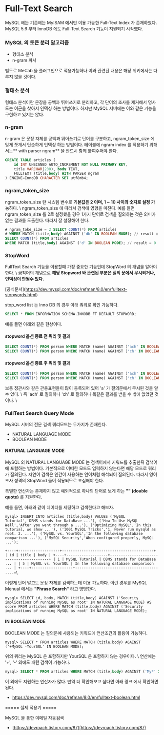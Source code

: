 # Full-Text Search

MySQL 에는 기존에는 MyISAM 에서만 이용 가능한 Full-Text Index 가 존재하였다. MySQL 5.6 부터 InnoDB 에도 Full-Text Search 기능이 지원되기 시작했다.&#x20;

### MySQL 의 토큰 분리 알고리즘

* 형태소 분석
* n-gram 파서

별도로 MeCab 을 플러그인으로 적용가능하나 이와 관련된 내용은 해당 위키에서는 다루지 않을 것이다.

### 형태소 분석

형태소 분석이란 문장을 공백과 뛰어쓰기로 분리하고, 각 단어의 조사를 제거해서 명사 도는 어근을 찾아서 인덱싱 하는 방법이다. 하지만 MySQL 서버에는 이와 같은 기능을 구현하고 있지는 않다.

### n-gram

n-gram 은 문장 자체를 공백과 뛰어쓰기로 단어를 구분하고, ngram\_token\_size 에 맞게 쪼개서 단순하게 인덱싱 하는 방법이다. 테이블에 ngram index 를 적용하기 위해서는\*\* with parser ngram\*\* 을 반드시 함께 붙여주어야 한다.

```sql
CREATE TABLE articles ( 
    id INT UNSIGNED AUTO_INCREMENT NOT NULL PRIMARY KEY, 
    title VARCHAR(200), body TEXT, 
    FULLTEXT (title,body) WITH PARSER ngram 
) ENGINE=InnoDB CHARACTER SET utf8mb4;
```

### ngram\_token\_size

ngram\_token\_size 란 시스템 변수로 **기본값은 2 이며, 1 \~ 10 사이의 숫자로 설정 가능**하다. \ ngram\_token\_size 에 따라서 검색에 영향을 미친다. 예를 들면 ngram\_token\_size 를 2로 설정했을 경우 1가지 단어로 검색을 질의하는 것은 의미가 없는 결과를 도출한다. 따라서 잘 설정해야 한다.

```sql
# ngram_toke_size = 2 SELECT COUNT(*) FROM articles 
# WHERE MATCH (title,body) AGAINST ('db' IN BOOLEAN MODE); // result = 1
SELECT COUNT(*) FROM articles 
WHERE MATCH (title,body) AGAINST ('d' IN BOOLEAN MODE); // result = 0
```

### StopWord

FullText Search 기능을 이용할때 가장 중요한 기능인데 StopWord 의 개념을 알아야 한다. \ 금칙어의 개념으로 **해당 Stopword 와 관련된 부분은 질의 문에서 무시되거나, 인덱싱이 안될수 있다.**&#x20;

\[공식문서]\(https://dev.mysql.com/doc/refman/8.0/en/fulltext-stopwords.html)

stop\_word list 는 Inno DB 의 경우 아래 쿼리로 확인 가능하다.

```sql
SELECT * FROM INFORMATION_SCHEMA.INNODB_FT_DEFAULT_STOPWORD;
```

예를 들면 아래와 같은 현상이다.

#### stopword 옵션 종료 전 쿼리 및 결과

```sql
SELECT COUNT(*) FROM person WHERE MATCH (name) AGAINST ('ach' IN BOOLEAN MODE); // result = 2
SELECT COUNT(*) FROM person WHERE MATCH (name) AGAINST ('ch' IN BOOLEAN MODE); // result = 2
```

#### stopword 옵션 종료 후 쿼리 및 결과

```sql
SELECT COUNT(*) FROM person WHERE MATCH (name) AGAINST ('ach' IN BOOLEAN MODE); // result = 1
SELECT COUNT(*) FROM person WHERE MATCH (name) AGAINST ('ch' IN BOOLEAN MODE); // result = 2
```

보통 정관사와 같은 관용표현들이 많이 등록되어 있어 'a' 가 질의문에서 무시된 것을 알 수 있다. \ 즉 'ach' 로 질의하나 'ch' 로 질의하나 똑같은 결과를 받을 수 밖에 없었던 것이다. \\

### FullText Search Query Mode

MySQL 서버의 전문 검색 쿼리모드는 두가지가 존재한다.

* NATURAL LANGUAGE MODE
* BOOLEAN MODE

#### NATURAL LANGUAGE MODE

MySQL 의 NATURAL LANGUAGE MODE 는 검색어에서 키워드를 추출한뒤 검색어에 포함하는 방법이다. 기본적으로 어떠한 모드도 입력하지 않는다면 해당 모드로 쿼리가 질의된다. 자연어 검색은 인간이 사용하는 언어처럼 해석되어 질의된다. 따라서 영어 조사 성격의 StopWord 들이 적용되므로 조심해야 한다.

특별한 연산자는 존재하지 않고 예외적으로 하나의 단어로 보게 하는 **"" (double quote)** 를 지원한다.

예를 들면, 아래와 같이 데이터를 세팅하고 검색한다고 해보자.

`mysql> INSERT INTO articles (title,body) VALUES ('MySQL Tutorial','DBMS stands for DataBase ...'), ('How To Use MySQL Well','After you went through a ...'), ('Optimizing MySQL','In this tutorial, we show ...'), ('1001 MySQL Tricks','1. Never run mysqld as root. 2. ...'), ('MySQL vs. YourSQL','In the following database comparison ...'), ('MySQL Security','When configured properly, MySQL ...');`

`+----+-------------------+------------------------------------------+ | id | title | body | +----+-------------------+------------------------------------------+ | 1 | MySQL Tutorial | DBMS stands for DataBase ... | | 5 | MySQL vs. YourSQL | In the following database comparison ... | +----+-------------------+------------------------------------------+`\


이렇게 단어 말고도 문장 자체를 검색하는데 이용 가능하다. 이런 경우를 MySQL Menual 에서는 **"Phrase Search"** 라고 명명한다.&#x20;

`mysql> SELECT id, body, MATCH (title,body) AGAINST ('Security implications of running MySQL as root' IN NATURAL LANGUAGE MODE) AS score FROM articles WHERE MATCH (title,body) AGAINST ('Security implications of running MySQL as root' IN NATURAL LANGUAGE MODE);`

#### IN BOOLEAN MODE

BOOLEAN MODE 는 질의문에 사용되는 키워드에 연산조건의 활용이 가능하다.&#x20;

`mysql> SELECT * FROM articles WHERE MATCH (title,body) AGAINST ('+MySQL -YourSQL' IN BOOLEAN MODE);`

위의 쿼리는 MySQL 은 포함하지만 YourSQL 은 포함하지 않는 경우이다. \ 연산에는 '+', '-' 외에도 패턴 검색이 가능하다.&#x20;

```sql
mysql> SELECT * FROM articles WHERE MATCH (title,body) AGAINST ('My*' IN BOOLEAN MODE); // wildcard
```

이 외에도 지원하는 연산자가 많다. 만약 더 확인해보고 싶다면 아래 링크 에서 확인하면 된다.

* https://dev.mysql.com/doc/refman/8.0/en/fulltext-boolean.html

\===== 실제 적용기 =====

MySQL 을 통한 이메일 자동검색

* [https://devroach.tistory.com/87](https://devroach.tistory.com/87)
